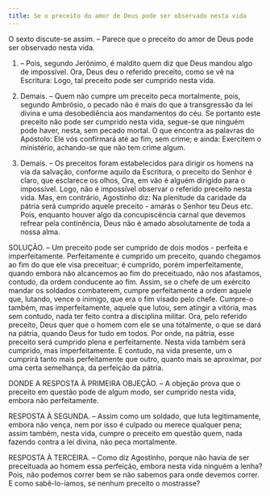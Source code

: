 ```yaml
---
title: Se o preceito do amor de Deus pode ser observado nesta vida
---
```


O sexto discute-se assim. – Parece que o preceito do amor de Deus pode ser observado nesta vida.  

1. – Pois, segundo Jerônimo, é maldito quem diz que Deus mandou algo de impossível. Ora, Deus deu o referido preceito, como se vê na Escritura: Logo, tal preceito pode ser cumprido nesta vida.  

2. Demais. – Quem não cumpre um preceito peca mortalmente, pois, segundo Ambrósio, o pecado não é mais do que a transgressão da lei divina e uma desobediência aos mandamentos do céu. Se portanto este preceito não pode ser cumprido nesta vida, segue-se que ninguém pode haver, nesta, sem pecado mortal. O que encontra as palavras do Apóstolo: Ele vós confirmará até ao fim, sem crime; e ainda: Exercitem o ministério, achando-se que não tem crime algum.  

3. Demais. – Os preceitos foram estabelecidos para dirigir os homens na via da salvação, conforme aquilo da Escritura, o preceito do Senhor é claro, que esclarece os olhos, Ora, em vão é alguém dirigido para o impossível. Logo, não é impossível observar o referido preceito nesta vida.  Mas, em contrário, Agostinho diz: Na plenitude da caridade da pátria será cumprido aquele preceito - amarás o Senhor teu Deus etc. Pois, enquanto houver algo da concupiscência carnal que devemos refrear pela continência, Deus não é amado absolutamente de toda a nossa alma.  

SOLUÇÃO. – Um preceito pode ser cumprido de dois modos - perfeita e imperfeitamente. Perfeitamente é cumprido um preceito, quando chegamos ao fim do que ele visa preceituar; é cumprido, porém imperfeitamente, quando embora não alcancemos ao fim do preceituado, não nos afastamos, contudo, da ordem conducente ao fim. Assim, se o chefe de um exército mandar os soldados combaterem, cumpre perfeitamente a ordem aquele que, lutando, vence o inimigo, que era o fim visado pelo chefe. Cumpre-o também, mas imperfeitamente, aquele que lutou, sem atingir a vitória, mas sem contudo, nada ter feito contra a disciplina militar. Ora, pelo referido preceito, Deus quer que o homem com ele se una totalmente, o que se dará na pátria, quando Deus for tudo em todos. Por onde, na pátria, esse preceito será cumprido plena e perfeitamente. Nesta vida também será cumprido, mas imperfeitamente. E contudo, na vida presente, um o cumprirá tanto mais perfeitamente que outro, quanto mais se aproximar, por uma certa semelhança, da perfeição da pátria.  

DONDE A RESPOSTA À PRIMEIRA OBJEÇÃO. – A objeção prova que o preceito em questão pode de algum modo, ser cumprido nesta vida, embora não perfeitamente.  

RESPOSTA À SEGUNDA. – Assim como um soldado, que luta legitimamente, embora não vença, nem por isso é culpado ou merece qualquer pena; assim também, nesta vida, cumpre o preceito em questão quem, nada fazendo contra a lei divina, não peca mortalmente.  

RESPOSTA À TERCEIRA. – Como diz Agostinho, porque não havia de ser preceituada ao homem essa perfeição, embora nesta vida ninguém a lenha? Pois, não podemos correr bem se não sabemos para onde devemos correr. E como sabê-lo-íamos, se nenhum preceito o mostrasse?